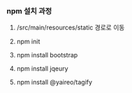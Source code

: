 ### npm 설치 과정
1) /src/main/resources/static 경로로 이동
2) npm init
3) npm install bootstrap
4) npm install jqeury

5) npm install @yaireo/tagify
